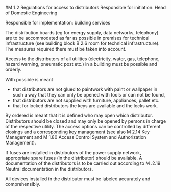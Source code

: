 #M 1.2 Regulations for access to distributors
Responsible for initiation: Head of Domestic Engineering

Responsible for implementation: building services

The distribution boards (eg for energy supply, data networks, telephony) are to be accommodated as far as possible in premises for technical infrastructure (see building block  B 2.6 room for technical infrastructure). The measures required there must be taken into account.

Access to the distributors of all utilities (electricity, water, gas, telephone, hazard warning, pneumatic post etc.) in a building must be possible and orderly.

With possible is meant

* that distributors are not glued to paintwork with paint or wallpaper in such a way that they can only be opened with tools or can not be found,
* that distributors are not supplied with furniture, appliances, pallet etc.
* that for locked distributors the keys are available and the locks work.


By ordered is meant that it is defined who may open which distributor. Distributors should be closed and may only be opened by persons in charge of the respective utility. The access options can be controlled by different closings and a corresponding key management (see also M 2.14 Key Management and M 1.80 Access Control System and Authorization Management).

If fuses are installed in distributors of the power supply network, appropriate spare fuses (in the distributor) should be available. A documentation of the distributors is to be carried out according to M .2.19 Neutral documentation in the distributors.

All devices installed in the distributor must be labeled accurately and comprehensibly.



